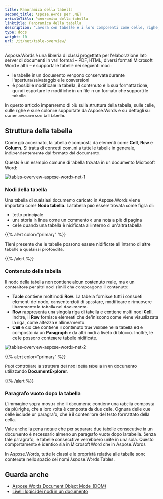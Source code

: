 ```yaml
---
title: Panoramica della tabella
second_title: Aspose.Words per .NET
articleTitle: Panoramica della tabella
linktitle: Panoramica della tabella
description: "Lavora con tabelle e i loro componenti come celle, righe, colonne in Aspose.Words per .NET. Come lavorare con le tabelle in C#."
type: docs
weight: 10
url: /it/net/table-overview/
---
```


Aspose.Words è una libreria di classi progettata per l'elaborazione lato server di documenti in vari formati – PDF, HTML, diversi formati Microsoft Word e altri – e supporta le tabelle nei seguenti modi:

* le tabelle in un documento vengono conservate durante l'apertura/salvataggio e le conversioni
* è possibile modificare la tabella, il contenuto e la sua formattazione, quindi esportare le modifiche in un file in un formato che supporti le tabelle

In questo articolo impareremo di più sulla struttura della tabella, sulle celle, sulle righe e sulle colonne supportate da Aspose.Words e sui dettagli su come lavorare con tali tabelle.

## Struttura della tabella

Come già accennato, la tabella è composta da elementi come **Cell**, **Row** e **Column**. Si tratta di concetti comuni a tutte le tabelle in generale, indipendentemente dal formato del documento.

Questo è un esempio comune di tabella trovata in un documento Microsoft Word:

![tables-overview-aspose-words-net-1](/words/net/table-overview/tables-overview-1.png)

### Nodi della tabella

Una tabella di qualsiasi documento caricato in Aspose.Words viene importata come **Nodo tabella**. La tabella può essere trovata come figlia di:

- testo principale
- una storia in linea come un commento o una nota a piè di pagina
- celle quando una tabella è nidificata all'interno di un'altra tabella

{{% alert color="primary" %}}

Tieni presente che le tabelle possono essere nidificate all'interno di altre tabelle a qualsiasi profondità.

{{% /alert %}}

### Contenuto della tabella

Il nodo della tabella non contiene alcun contenuto reale, ma è un contenitore per altri nodi simili che compongono il contenuto:

- **Table** contiene molti nodi **Row**. La tabella fornisce tutti i consueti elementi del nodo, consentendoti di spostare, modificare e rimuovere liberamente la tabella nel documento.
- **Row** rappresenta una singola riga di tabella e contiene molti nodi **Cell**. Inoltre, il **Row** fornisce elementi che definiscono come viene visualizzata la riga, come altezza e allineamento.
- **Cell** è ciò che contiene il contenuto true visibile nella tabella ed è composto da un **Paragraph** e da altri nodi a livello di blocco. Inoltre, le celle possono contenere tabelle nidificate.

![tables-overview-aspose-words-net-2](/words/net/table-overview/tables-overview-2.png)

{{% alert color="primary" %}}

Puoi controllare la struttura dei nodi della tabella in un documento utilizzando **DocumentExplorer**.

{{% /alert %}}

### Paragrafo vuoto dopo la tabella

L'immagine sopra mostra che il documento contiene una tabella composta da più righe, che a loro volta è composta da due celle. Ognuna delle due celle include un paragrafo, che è il contenitore del testo formattato della cella.

Vale anche la pena notare che per separare due tabelle consecutive in un documento è necessario almeno un paragrafo vuoto dopo la tabella. Senza tale paragrafo, le tabelle consecutive verrebbero unite in una sola. Questo comportamento è identico sia in Microsoft Word che in Aspose.Words.

In Aspose.Words, tutte le classi e le proprietà relative alle tabelle sono contenute nello spazio dei nomi [Aspose.Words.Tables](https://reference.aspose.com/words/it/net/aspose.words.tables/).

## Guarda anche

* [Aspose.Words Document Object Model (DOM)](/words/it/net/aspose-words-document-object-model/)
* [Livelli logici dei nodi in un documento](/words/it/net/logical-levels-of-nodes-in-a-document/)